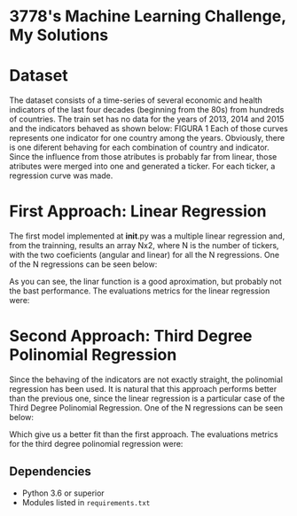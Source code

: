 # 3778's Machine Learning Challenge, My Solutions

# Dataset
  The dataset consists of a time-series of several economic and health indicators of the last four decades (beginning from the 80s) from hundreds of countries. The train set has no data for the years of 2013, 2014 and 2015 and the indicators behaved as shown below:
  FIGURA 1
  Each of those curves represents one indicator for one country among the years. Obviously, there is one diferent behaving for each combination of country and indicator. Since the influence from those atributes is probably far from linear, those atributes were merged into one and generated a ticker. For each ticker, a regression curve was made.
  
# First Approach: Linear Regression
  The first model implemented at __init__.py was a multiple linear regression and, from the trainning, results an array Nx2, where N is the number of tickers, with the two coeficients (angular and linear) for all the N regressions. One of the N regressions can be seen below:
  
  As you can see, the linar function is a good aproximation, but probably not the bast performance.
  The evaluations metrics for the linear regression were:
  
# Second Approach: Third Degree Polinomial Regression
  Since the behaving of the indicators are not exactly straight, the polinomial regression has been used. It is natural that this approach performs better than the previous one, since the linear regression is a particular case of the Third Degree Polinomial Regression. One of the N regressions can be seen below:
  
  Which give us a better fit than the first approach.
  The evaluations metrics for the third degree polinomial regression were:
  

## Dependencies
- Python 3.6 or superior
- Modules listed in `requirements.txt`

